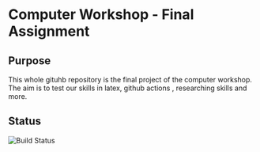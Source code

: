 # Computer Workshop - Final Assignment
## Purpose
This whole gituhb repository is the final project of the computer workshop.
The aim is to test our skills in latex, github actions , researching skills and more.

## Status
![Build Status](https://img.shields.io/badge/Github%20Actions-Completed-green)
